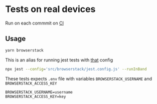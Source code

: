 # Tests on real devices

Run on each commmit on [CI](https://semaphoreci.com/zerobias/effector/branches/master)

## Usage

```bash
yarn browserstack
```

This is an alias for running jest tests with [that](https://github.com/zerobias/effector/blob/master/src/browserstack/jest.config.js) config

```bash
npx jest --config='src/browserstack/jest.config.js' --runInBand
```


These tests expects `.env` file with variables `BROWSERSTACK_USERNAME` and `BROWSERSTACK_ACCESS_KEY`

```
BROWSERSTACK_USERNAME=username
BROWSERSTACK_ACCESS_KEY=key
```
